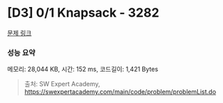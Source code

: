 # [D3] 0/1 Knapsack - 3282 

[문제 링크](https://swexpertacademy.com/main/code/problem/problemDetail.do?contestProbId=AWBJAVpqrzQDFAWr) 

### 성능 요약

메모리: 28,044 KB, 시간: 152 ms, 코드길이: 1,421 Bytes



> 출처: SW Expert Academy, https://swexpertacademy.com/main/code/problem/problemList.do